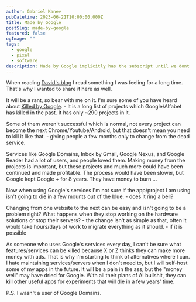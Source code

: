 ```yaml
---
author: Gabriel Kanev
pubDatetime: 2023-06-21T10:00:00.000Z
title: Made by Google
postSlug: made-by-google
featured: false
ogImage: ""
tags:
  - google
  - pixel
  - software
description: Made by Google implicitly has the subscript until we dont give a fuck any more printed below.
---
```


When reading [David's blog](https://world.hey.com/dhh/you-can-t-trust-google-f7d64064) I read something I was feeling for a long time. That's why I wanted to share it here as well.

It will be a rant, so bear with me on it. I'm sure some of you have heard about [Killed by Google](https://killedbygoogle.com/). - It is a long list of projects which Google/Alfabet has killed in the past. It has only ~290 projects in it.

Some of them weren't successful which is normal, not every project can become the next Chrome/Youtube/Android, but that doesn't mean you need to kill it like that. - giving people a few months only to change from the dead service.

Services like Google Domains, Inbox by Gmail, Google Nexus, and Google Reader had a lot of users, and people loved them. Making money from the projects is important, but these projects and much more could have been continued and made profitable. The process would have been slower, but Google kept Google + for 8 years. They have money to burn ...

Now when using Google's services I'm not sure if the app/project I am using isn't going to die in a few mounts out of the blue. - does it ring a bell?

Changing from one website to the next can be easy and isn't going to be a problem right? What happens when they stop working on the hardware solutions or stop their servers? - the change isn't as simple as that, often it would take hours/days of work to migrate everything as it should. - if it is possible

As someone who uses Google's services every day, I can't be sure what features/services can be killed because X or Z thinks they can make more money with ads. That is why I'm starting to think of alternatives where I can. I hate maintaining services/servers when I don't need to, but I will self-host some of my apps in the future. It will be a pain in the ass, but the "money well" may have dried for Google. With all their plans of AI bullshit, they can kill other useful apps for experiments that will die in a few years' time.

P.S. I wasn't a user of Google Domains.
